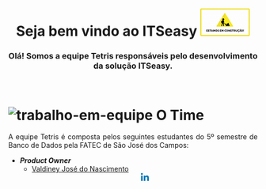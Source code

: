 ﻿<div style = "text-align:center">

# Seja bem vindo ao  ITSeasy ![LogoProjeto](/resource/images/itseasy_logo.png "LogoProjeto")

</div>
<div style="text-align:center">

### Olá! Somos a equipe Tetris responsáveis pelo desenvolvimento da solução ITSeasy.

</div>
<br>

# ![trabalho-em-equipe](https://user-images.githubusercontent.com/81206214/120873313-f65cf780-c577-11eb-8ba2-15d1925c0e4b.png)   O Time 
<div class="time" style= "text-align:justify">
A equipe Tetris é composta pelos seguintes estudantes do 5º semestre de Banco de Dados pela FATEC de São José dos Campos:

- ***Product Owner***
  - [Valdiney José do Nascimento](https://github.com/Valdineynascimento) [<center><img src="https://github.com/equipe-tetris/itseasy/blob/master/resource/images/linkedin_logo.png" /></center>](https://www.linkedin.com/in/valdiney-jos%C3%A9-do-nascimento-68a136214/)
</div>
<br>